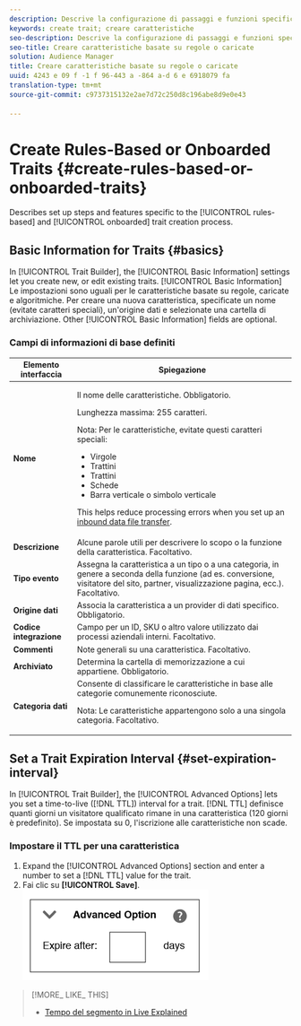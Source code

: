 ```yaml
---
description: Descrive la configurazione di passaggi e funzioni specifiche del processo di creazione delle caratteristiche basato su regole e registrate.
keywords: create trait; creare caratteristiche
seo-description: Descrive la configurazione di passaggi e funzioni specifiche del processo di creazione delle caratteristiche basato su regole e registrate.
seo-title: Creare caratteristiche basate su regole o caricate
solution: Audience Manager
title: Creare caratteristiche basate su regole o caricate
uuid: 4243 e 09 f -1 f 96-443 a -864 a-d 6 e 6918079 fa
translation-type: tm+mt
source-git-commit: c9737315132e2ae7d72c250d8c196abe8d9e0e43

---
```



# Create Rules-Based or Onboarded Traits {#create-rules-based-or-onboarded-traits}

Describes set up steps and features specific to the [!UICONTROL rules-based] and [!UICONTROL onboarded] trait creation process.

<!-- c_tb_rules_traits.xml -->

## Basic Information for Traits {#basics}

In [!UICONTROL Trait Builder], the [!UICONTROL Basic Information] settings let you create new, or edit existing traits. [!UICONTROL Basic Information] Le impostazioni sono uguali per le caratteristiche basate su regole, caricate e algoritmiche. Per creare una nuova caratteristica, specificate un nome (evitate caratteri speciali), un'origine dati e selezionate una cartella di archiviazione. Other [!UICONTROL Basic Information] fields are optional.

<!-- c_tb_basics.xml -->

### Campi di informazioni di base definiti

<table id="table_42AEC7A5B22346C5BB996D2D36C56229"> 
 <thead> 
  <tr> 
   <th colname="col1" class="entry"> Elemento interfaccia </th> 
   <th colname="col2" class="entry"> Spiegazione </th> 
  </tr> 
 </thead>
 <tbody> 
  <tr> 
   <td colname="col1"> <b><span class="uicontrol"> Nome</span></b> </td> 
   <td colname="col2"> <p>Il nome delle caratteristiche. Obbligatorio. </p> <p>Lunghezza massima: 255 caratteri. </p> <p> <p>Nota: Per le caratteristiche, evitate questi caratteri speciali: 
      <ul id="ul_AB38A333F21A4AA9B5656CBA69BA65E3"> 
       <li id="li_0E5033B540BC41E799075845388E85A7">Virgole </li> 
       <li id="li_B1A6C3E3FB98473A91E4675EE09460F0">Trattini </li> 
       <li id="li_579302FE34B64FE0AE3C751012839229">Trattini </li> 
       <li id="li_44890F738CC64E449CC2545D701ECBC7">Schede </li> 
       <li id="li_C203837501A94342923C99A7DAD1ED61">Barra verticale o simbolo verticale </li> 
      </ul> </p> </p> <p>This helps reduce processing errors when you set up an <a href="../../integration/sending-audience-data/batch-data-transfer-explained/inbound-file-contents.md"> inbound data file transfer</a>. </p> </td> 
  </tr> 
  <tr> 
   <td colname="col1"> <b><span class="uicontrol"> Descrizione</span></b> </td> 
   <td colname="col2"> Alcune parole utili per descrivere lo scopo o la funzione della caratteristica. Facoltativo. </td> 
  </tr> 
  <tr> 
   <td colname="col1"> <b><span class="uicontrol"> Tipo evento</span></b> </td> 
   <td colname="col2"> Assegna la caratteristica a un tipo o a una categoria, in genere a seconda della funzione (ad es. conversione, visitatore del sito, partner, visualizzazione pagina, ecc.). Facoltativo. </td> 
  </tr> 
  <tr> 
   <td colname="col1"> <b><span class="uicontrol"> Origine dati</span></b> </td> 
   <td colname="col2"> Associa la caratteristica a un provider di dati specifico. Obbligatorio. </td> 
  </tr> 
  <tr> 
   <td colname="col1"> <b><span class="uicontrol"> Codice integrazione</span></b> </td> 
   <td colname="col2"> Campo per un ID, SKU o altro valore utilizzato dai processi aziendali interni. Facoltativo. </td> 
  </tr> 
  <tr> 
   <td colname="col1"> <b><span class="uicontrol"> Commenti</span></b> </td> 
   <td colname="col2"> Note generali su una caratteristica. Facoltativo. </td> 
  </tr> 
  <tr> 
   <td colname="col1"> <b><span class="uicontrol"> Archiviato</span></b> </td> 
   <td colname="col2"> Determina la cartella di memorizzazione a cui appartiene. Obbligatorio. </td> 
  </tr> 
  <tr> 
   <td colname="col1"> <b><span class="uicontrol"> Categoria dati</span></b> </td> 
   <td colname="col2"> Consente di classificare le caratteristiche in base alle categorie comunemente riconosciute. <p>Nota: Le caratteristiche appartengono solo a una singola categoria. Facoltativo. </p> </td> 
  </tr> 
 </tbody> 
</table>

## Set a Trait Expiration Interval {#set-expiration-interval}

In [!UICONTROL Trait Builder], the [!UICONTROL Advanced Options] lets you set a time-to-live ([!DNL TTL]) interval for a trait. [!DNL TTL] definisce quanti giorni un visitatore qualificato rimane in una caratteristica (120 giorni è predefinito). Se impostata su 0, l'iscrizione alle caratteristiche non scade.

<!-- t_tb_ttl.xml -->

### Impostare il TTL per una caratteristica

1. Expand the [!UICONTROL Advanced Options] section and enter a number to set a [!DNL TTL] value for the trait.
1. Fai clic su **[!UICONTROL Save]**.
   ![](assets/TTL.png)

>[!MORE_ LIKE_ THIS]
>
>* [Tempo del segmento in Live Explained](../../features/traits/segment-ttl-explained.md)


